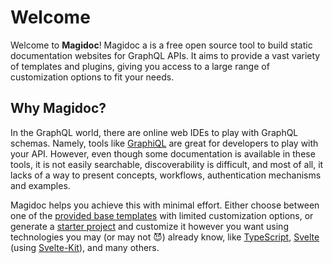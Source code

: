 # Welcome

Welcome to **Magidoc**! Magidoc a is a free open source tool to build static documentation websites for GraphQL APIs. It aims to provide a vast variety of templates and plugins, giving you access to a large range of customization options to fit your needs.

## Why Magidoc?

In the GraphQL world, there are online web IDEs to play with GraphQL schemas. Namely, tools like [GraphiQL](https://github.com/graphql/graphiql) are great for developers to play with your API. However, even though some documentation is available in these tools, it is not easily searchable, discoverability is difficult, and most of all, it lacks of a way to present concepts, workflows, authentication mechanisms and examples.

Magidoc helps you achieve this with minimal effort. Either choose between one of the [provided base templates](/templates/introduction) with limited customization options, or generate a [starter project](/cli/command-eject) and customize it however you want using technologies you may (or may not 😈) already know, like [TypeScript](https://www.typescriptlang.org/), [Svelte](https://svelte.dev/) (using [Svelte-Kit](https://kit.svelte.dev/)), and many others.
